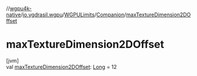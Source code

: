 //[wgpu4k-native](../../../../index.md)/[io.ygdrasil.wgpu](../../index.md)/[WGPULimits](../index.md)/[Companion](index.md)/[maxTextureDimension2DOffset](max-texture-dimension2-d-offset.md)

# maxTextureDimension2DOffset

[jvm]\
val [maxTextureDimension2DOffset](max-texture-dimension2-d-offset.md): [Long](https://kotlinlang.org/api/core/kotlin-stdlib/kotlin/-long/index.html) = 12